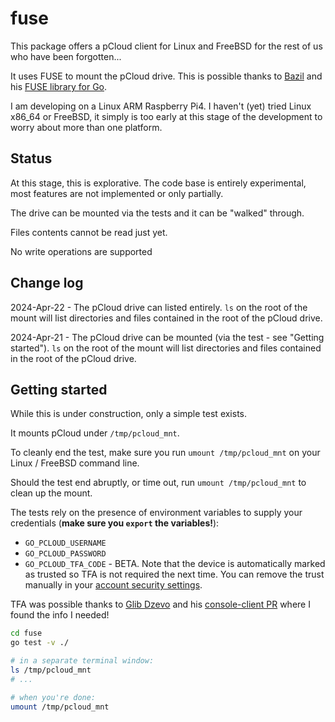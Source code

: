 # fuse

This package offers a pCloud client for Linux and FreeBSD for the rest of us who have been forgotten...

It uses FUSE to mount the pCloud drive. This is possible thanks to [Bazil](https://github.com/bazil) and his [FUSE library for Go](https://github.com/bazil/fuse).

I am developing on a Linux ARM Raspberry Pi4. I haven't (yet) tried Linux x86_64 or FreeBSD, it simply is too early at this stage of the development to worry about more than one platform.

## Status

At this stage, this is explorative. The code base is entirely experimental, most features are not implemented or only partially.

The drive can be mounted via the tests and it can be "walked" through.

Files contents cannot be read just yet.

No write operations are supported

## Change log

2024-Apr-22 - The pCloud drive can listed entirely. `ls` on the root of the mount will list directories and files contained in the root of the pCloud drive.

2024-Apr-21 - The pCloud drive can be mounted (via the test - see "Getting started"). `ls` on the root of the mount will list directories and files contained in the root of the pCloud drive.

## Getting started

While this is under construction, only a simple test exists.

It mounts pCloud under `/tmp/pcloud_mnt`.

To cleanly end the test, make sure you run `umount /tmp/pcloud_mnt` on your Linux / FreeBSD command line.

Should the test end abruptly, or time out, run `umount /tmp/pcloud_mnt` to clean up the mount.

The tests rely on the presence of environment variables to supply your credentials (**make sure you `export` the variables!**):
- `GO_PCLOUD_USERNAME`
- `GO_PCLOUD_PASSWORD`
- `GO_PCLOUD_TFA_CODE` - BETA. Note that the device is automatically marked as trusted so TFA is not required the next time. You can remove the trust manually in your [account security settings](https://my.pcloud.com/#page=settings&settings=tab-security).

TFA was possible thanks to [Glib Dzevo](https://github.com/gdzevo) and his [console-client PR](https://github.com/pcloudcom/console-client/pull/94) where I found the info I needed!

```bash
cd fuse
go test -v ./

# in a separate terminal window:
ls /tmp/pcloud_mnt
# ...

# when you're done:
umount /tmp/pcloud_mnt
```
